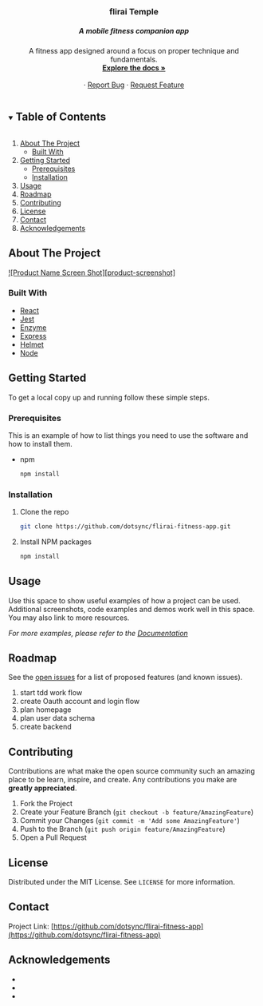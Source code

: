 <br />
<p align="center">
  <h3 align="center">flirai Temple</h3>
  <h5 align="center">A mobile fitness companion app</h5>

  <p align="center">
    A fitness app designed around a focus on proper technique and fundamentals.
    <br />
    <a href="https://github.com/dotsync/flirai-fitness-app"><strong>Explore the docs »</strong></a>
    <br />
    <br />
    ·
    <a href="https://github.com/dotsync/flirai-fitness-app/issues">Report Bug</a>
    ·
    <a href="https://github.com/dotsync/flirai-fitness-app/issues">Request Feature</a>
  </p>
</p>



<!-- TABLE OF CONTENTS -->
<details open="open">
  <summary><h2 style="display: inline-block">Table of Contents</h2></summary>
  <ol>
    <li>
      <a href="#about-the-project">About The Project</a>
      <ul>
        <li><a href="#built-with">Built With</a></li>
      </ul>
    </li>
    <li>
      <a href="#getting-started">Getting Started</a>
      <ul>
        <li><a href="#prerequisites">Prerequisites</a></li>
        <li><a href="#installation">Installation</a></li>
      </ul>
    </li>
    <li><a href="#usage">Usage</a></li>
    <li><a href="#roadmap">Roadmap</a></li>
    <li><a href="#contributing">Contributing</a></li>
    <li><a href="#license">License</a></li>
    <li><a href="#contact">Contact</a></li>
    <li><a href="#acknowledgements">Acknowledgements</a></li>
  </ol>
</details>



<!-- ABOUT THE PROJECT -->
## About The Project

[![Product Name Screen Shot][product-screenshot]](https://example.com)

### Built With

* [React](https://reactjs.org/docs/getting-started.html)
* [Jest](https://jestjs.io/docs/en/tutorial-react)
* [Enzyme](https://enzymejs.github.io/enzyme)
* [Express](https://expressjs.com/en/4x/api.html)
* [Helmet](https://www.npmjs.com/package/helmet)
* [Node](https://nodejs.org/en/docs/)

<!-- GETTING STARTED -->
## Getting Started

To get a local copy up and running follow these simple steps.

### Prerequisites

This is an example of how to list things you need to use the software and how to install them.
* npm
  ```sh
  npm install
  ```

### Installation

1. Clone the repo
   ```sh
   git clone https://github.com/dotsync/flirai-fitness-app.git
   ```
2. Install NPM packages
   ```sh
   npm install
   ```



<!-- USAGE EXAMPLES -->
## Usage

Use this space to show useful examples of how a project can be used. Additional screenshots, code examples and demos work well in this space. You may also link to more resources.

_For more examples, please refer to the [Documentation](https://example.com)_



<!-- ROADMAP -->
## Roadmap

See the [open issues](https://github.com/dotsync/flirai-fitness-app/issues) for a list of proposed features (and known issues).

1. start tdd work flow
2. create Oauth account and login flow
3. plan homepage
4. plan user data schema
5. create backend



<!-- CONTRIBUTING -->
## Contributing

Contributions are what make the open source community such an amazing place to be learn, inspire, and create. Any contributions you make are **greatly appreciated**.

1. Fork the Project
2. Create your Feature Branch (`git checkout -b feature/AmazingFeature`)
3. Commit your Changes (`git commit -m 'Add some AmazingFeature'`)
4. Push to the Branch (`git push origin feature/AmazingFeature`)
5. Open a Pull Request



<!-- LICENSE -->
## License

Distributed under the MIT License. See `LICENSE` for more information.



<!-- CONTACT -->
## Contact

Project Link: [https://github.com/dotsync/flirai-fitness-app](https://github.com/dotsync/flirai-fitness-app)



<!-- ACKNOWLEDGEMENTS -->
## Acknowledgements

* []()
* []()
* []()


